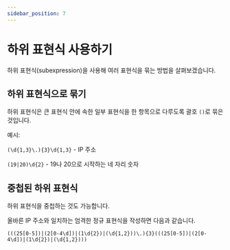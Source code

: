 ```yaml
---
sidebar_position: 7
---
```


# 하위 표현식 사용하기

하위 표현식(subexpression)을 사용해 여러 표현식을 묶는 방법을 살펴보겠습니다.

## 하위 표현식으로 묶기

하위 표현식은 큰 표현식 안에 속한 일부 표현식을 한 항목으로 다루도록 괄호 `()`로 묶은 것입니다.

예시:

`(\d{1,3}\.){3}\d{1,3}` - IP 주소

`(19|20)\d{2}` - 19나 20으로 시작하는 네 자리 숫자

## 중첩된 하위 표현식

하위 표현식을 중첩하는 것도 가능합니다.

올바른 IP 주소와 일치하는 엄격한 정규 표현식을 작성하면 다음과 같습니다.

```
(((25[0-5])|(2[0-4\d])|(1\d{2})|(\d{1,2}))\.){3}(((25[0-5])|(2[0-4\d])|(1\d{2})|(\d{1,2})))
```
